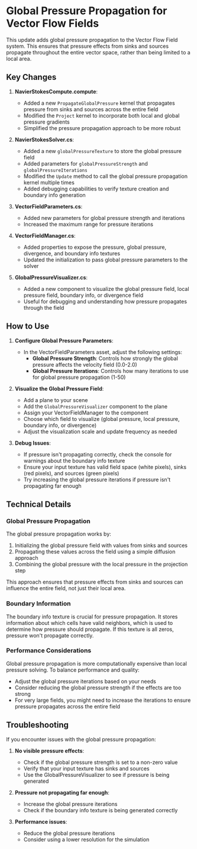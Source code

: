 # Global Pressure Propagation for Vector Flow Fields

This update adds global pressure propagation to the Vector Flow Field system. This ensures that pressure effects from sinks and sources propagate throughout the entire vector space, rather than being limited to a local area.

## Key Changes

1. **NavierStokesCompute.compute**:
   - Added a new `PropagateGlobalPressure` kernel that propagates pressure from sinks and sources across the entire field
   - Modified the `Project` kernel to incorporate both local and global pressure gradients
   - Simplified the pressure propagation approach to be more robust

2. **NavierStokesSolver.cs**:
   - Added a new `globalPressureTexture` to store the global pressure field
   - Added parameters for `globalPressureStrength` and `globalPressureIterations`
   - Modified the `Update` method to call the global pressure propagation kernel multiple times
   - Added debugging capabilities to verify texture creation and boundary info generation

3. **VectorFieldParameters.cs**:
   - Added new parameters for global pressure strength and iterations
   - Increased the maximum range for pressure iterations

4. **VectorFieldManager.cs**:
   - Added properties to expose the pressure, global pressure, divergence, and boundary info textures
   - Updated the initialization to pass global pressure parameters to the solver

5. **GlobalPressureVisualizer.cs**:
   - Added a new component to visualize the global pressure field, local pressure field, boundary info, or divergence field
   - Useful for debugging and understanding how pressure propagates through the field

## How to Use

1. **Configure Global Pressure Parameters**:
   - In the VectorFieldParameters asset, adjust the following settings:
     - **Global Pressure Strength**: Controls how strongly the global pressure affects the velocity field (0.0-2.0)
     - **Global Pressure Iterations**: Controls how many iterations to use for global pressure propagation (1-50)

2. **Visualize the Global Pressure Field**:
   - Add a plane to your scene
   - Add the `GlobalPressureVisualizer` component to the plane
   - Assign your VectorFieldManager to the component
   - Choose which field to visualize (global pressure, local pressure, boundary info, or divergence)
   - Adjust the visualization scale and update frequency as needed

3. **Debug Issues**:
   - If pressure isn't propagating correctly, check the console for warnings about the boundary info texture
   - Ensure your input texture has valid field space (white pixels), sinks (red pixels), and sources (green pixels)
   - Try increasing the global pressure iterations if pressure isn't propagating far enough

## Technical Details

### Global Pressure Propagation

The global pressure propagation works by:

1. Initializing the global pressure field with values from sinks and sources
2. Propagating these values across the field using a simple diffusion approach
3. Combining the global pressure with the local pressure in the projection step

This approach ensures that pressure effects from sinks and sources can influence the entire field, not just their local area.

### Boundary Information

The boundary info texture is crucial for pressure propagation. It stores information about which cells have valid neighbors, which is used to determine how pressure should propagate. If this texture is all zeros, pressure won't propagate correctly.

### Performance Considerations

Global pressure propagation is more computationally expensive than local pressure solving. To balance performance and quality:

- Adjust the global pressure iterations based on your needs
- Consider reducing the global pressure strength if the effects are too strong
- For very large fields, you might need to increase the iterations to ensure pressure propagates across the entire field

## Troubleshooting

If you encounter issues with the global pressure propagation:

1. **No visible pressure effects**:
   - Check if the global pressure strength is set to a non-zero value
   - Verify that your input texture has sinks and sources
   - Use the GlobalPressureVisualizer to see if pressure is being generated

2. **Pressure not propagating far enough**:
   - Increase the global pressure iterations
   - Check if the boundary info texture is being generated correctly

3. **Performance issues**:
   - Reduce the global pressure iterations
   - Consider using a lower resolution for the simulation
